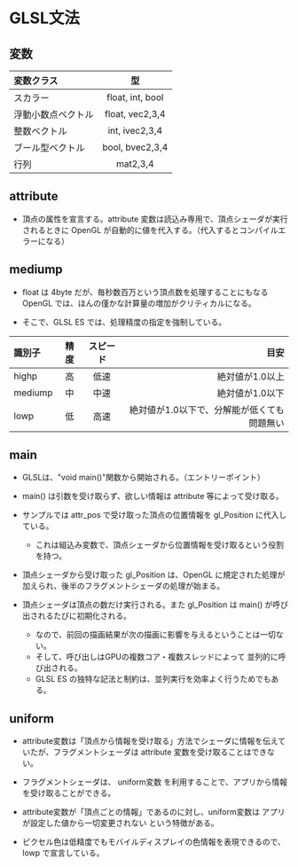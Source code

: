 # GLSL文法

## 変数

| 変数クラス |型 |   
|:------|:--------:| 
|スカラー	|float, int, bool	|
|浮動小数点ベクトル|float, vec2,3,4|
|整数ベクトル|	int, ivec2,3,4|
|ブール型ベクトル|bool, bvec2,3,4|
|行列|	mat2,3,4|



## attribute
- 頂点の属性を宣言する。attribute 変数は読込み専用で、頂点シェーダが実行されるときに OpenGL が自動的に値を代入する。（代入するとコンパイルエラーになる）


## mediump
- float は 4byte だが、毎秒数百万という頂点数を処理することにもなる OpenGL では、ほんの僅かな計算量の増加がクリティカルになる。

- そこで、GLSL ES では、処理精度の指定を強制している。


| 識別子 | 精度 | スピード | 目安 |  
|:------|:--------:|:-------:|-------:|  
|highp	|高	|低速	|絶対値が1.0以上|
|mediump|	中|	中速|	絶対値が1.0以下|
|lowp|	低|	高速|	絶対値が1.0以下で、分解能が低くても問題無い|



## main
- GLSLは、"void main()"関数から開始される。（エントリーポイント）
- main() は引数を受け取らず、欲しい情報は attribute 等によって受け取る。

- サンプルでは attr_pos で受け取った頂点の位置情報を gl_Position に代入している。
    - これは組込み変数で、頂点シェーダから位置情報を受け取るという役割を持つ。

- 頂点シェーダから受け取った gl_Position は、OpenGL に規定された処理が加えられ、後半のフラグメントシェーダの処理が始まる。

- 頂点シェーダは頂点の数だけ実行される。また gl_Position は main() が呼び出されるたびに初期化される。
    - なので、前回の描画結果が次の描画に影響を与えるということは一切ない。
    - そして、呼び出しはGPUの複数コア・複数スレッドによって 並列的に呼び出される。
    - GLSL ES の独特な記法と制約は、並列実行を効率よく行うためでもある。

## uniform 
- attribute変数は「頂点から情報を受け取る」方法でシェーダに情報を伝えていたが、フラグメントシェーダは attribute 変数を受け取ることはできない。
- フラグメントシェーダは、 uniform変数 を利用することで、アプリから情報を受け取ることができる。

- attribute変数が「頂点ごとの情報」であるのに対し、uniform変数は アプリが設定した値から一切変更されない という特徴がある。
- ピクセル色は低精度でもモバイルディスプレイの色情報を表現できるので、lowp で宣言している。


